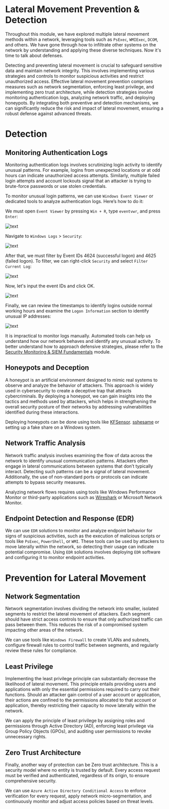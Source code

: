 
<h1>Lateral Movement Prevention &amp; Detection</h1>
<p>Throughout this module, we have explored multiple lateral movement methods within a network, leveraging tools such as <code>PsExec</code>, <code>WMIExec</code>, <code>DCOM</code>, and others. We have gone through how to infiltrate other systems on the network by understanding and applying these diverse techniques. Now it's time to talk about defenses.</p>
<p>Detecting and preventing lateral movement is crucial to safeguard sensitive data and maintain network integrity. This involves implementing various strategies and controls to monitor suspicious activities and restrict unauthorized access. Effective lateral movement prevention comprises measures such as network segmentation, enforcing least privilege, and implementing zero trust architecture, while detection strategies involve monitoring authentication logs, analyzing network traffic, and deploying honeypots. By integrating both preventive and detection mechanisms, we can significantly reduce the risk and impact of lateral movement, ensuring a robust defense against advanced threats.</p>
<h1>Detection</h1>
<h2>Monitoring Authentication Logs</h2>
<p>Monitoring authentication logs involves scrutinizing login activity to identify unusual patterns. For example, logins from unexpected locations or at odd hours can indicate unauthorized access attempts. Similarly, multiple failed login attempts and account lockouts signal that an attacker is trying to brute-force passwords or use stolen credentials.</p>
<p>To monitor unusual login patterns, we can use <code>Windows Event Viewer</code> or dedicated tools to analyze authentication logs. Here’s how to do it:</p>
<p>We must open <code>Event Viewer</code> by pressing <code>Win + R</code>, type <code>eventvwr</code>, and press <code>Enter</code>:</p>
<p><img alt="text" src="https://academy.hackthebox.com/storage/modules/263/Open_Event_Viewer.png"/></p>
<p>Navigate to <code>Windows Logs</code> &gt; <code>Security</code>:</p>
<p><img alt="text" src="https://academy.hackthebox.com/storage/modules/263/Windows_Logs_Security.png"/></p>
<p>After that, we must filter by Event IDs 4624 (successful logon) and 4625 (failed logon). To filter, we can right-click <code>Security</code> and select <code>Filter Current Log</code>:</p>
<p><img alt="text" src="https://academy.hackthebox.com/storage/modules/263/Filter_Current_Log.png"/></p>
<p>Now, let's input the event IDs and click OK.</p>
<p><img alt="text" src="https://academy.hackthebox.com/storage/modules/263/Input_Event_IDs.png"/></p>
<p>Finally, we can review the timestamps to identify logins outside normal working hours and examine the <code>Logon Information</code> section to identify unusual IP addresses:</p>
<p><img alt="text" src="https://academy.hackthebox.com/storage/modules/263/Logon_Information.png"/></p>
<p>It is impractical to monitor logs manually. Automated tools can help us understand how our network behaves and identify any unusual activity. To better understand how to approach defensive strategies, please refer to the <a href="https://academy.hackthebox.com/module/details/211">Security Monitoring &amp; SIEM Fundamentals</a> module.</p>
<h2>Honeypots and Deception</h2>
<p>A honeypot is an artificial environment designed to mimic real systems to observe and analyze the behavior of attackers. This approach is widely used in cybersecurity to create a deceptive trap that attracts cybercriminals. By deploying a honeypot, we can gain insights into the tactics and methods used by attackers, which helps in strengthening the overall security posture of their networks by addressing vulnerabilities identified during these interactions.</p>
<p>Deploying honeypots can be done using tools like <a href="https://www.kfsensor.net">KFSensor</a>. <a href="https://github.com/jaksi/sshesame">sshesame</a> or setting up a fake share on a Windows system.</p>
<h2>Network Traffic Analysis</h2>
<p>Network traffic analysis involves examining the flow of data across the network to identify unusual communication patterns. Attackers often engage in lateral communications between systems that don’t typically interact. Detecting such patterns can be a signal of lateral movement. Additionally, the use of non-standard ports or protocols can indicate attempts to bypass security measures.</p>
<p>Analyzing network flows requires using tools like Windows Performance Monitor or third-party applications such as <a href="https://www.wireshark.org/">Wireshark</a> or Microsoft Network Monitor.</p>
<h2>Endpoint Detection and Response (EDR)</h2>
<p>We can use <code>EDR</code> solutions to monitor and analyze endpoint behavior for signs of suspicious activities, such as the execution of malicious scripts or tools like <code>PsExec</code>, <code>PowerShell</code>, or <code>WMI</code>. These tools can be used by attackers to move laterally within the network, so detecting their usage can indicate potential compromise. Using <code>EDR</code> solutions involves deploying <code>EDR</code> software and configuring it to monitor endpoint activities.</p>
<h1>Prevention for Lateral Movement</h1>
<h2>Network Segmentation</h2>
<p>Network segmentation involves dividing the network into smaller, isolated segments to restrict the lateral movement of attackers. Each segment should have strict access controls to ensure that only authorized traffic can pass between them. This reduces the risk of a compromised system impacting other areas of the network.</p>
<p>We can use tools like <code>Windows Firewall</code> to create VLANs and subnets, configure firewall rules to control traffic between segments, and regularly review these rules for compliance.</p>
<h2>Least Privilege</h2>
<p>Implementing the least privilege principle can substantially decrease the likelihood of lateral movement. This principle entails providing users and applications with only the essential permissions required to carry out their functions. Should an attacker gain control of a user account or application, their actions are confined to the permissions allocated to that account or application, thereby restricting their capacity to move laterally within the network.</p>
<p>We can apply the principle of least privilege by assigning roles and permissions through Active Directory (AD), enforcing least privilege via Group Policy Objects (GPOs), and auditing user permissions to revoke unnecessary rights.</p>
<h2>Zero Trust Architecture</h2>
<p>Finally, another way of protection can be Zero trust architecture. This is a security model where no entity is trusted by default. Every access request must be verified and authenticated, regardless of its origin, to ensure comprehensive security.</p>
<p>We can use <code>Azure Active Directory Conditional Access</code> to enforce verification for every request, apply network micro-segmentation, and continuously monitor and adjust access policies based on threat levels.</p>
